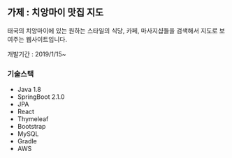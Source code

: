 ## 가제 : 치앙마이 맛집 지도

태국의 치앙마이에 있는 원하는 스타일의 식당, 카페, 마사지샵들을 검색해서 지도로 보여주는 웹사이트입니다.



개발기간 : 2019/1/15~



### 기술스택

- Java 1.8
- SpringBoot 2.1.0
- JPA
- React
- Thymeleaf
- Bootstrap
- MySQL
- Gradle
- AWS

